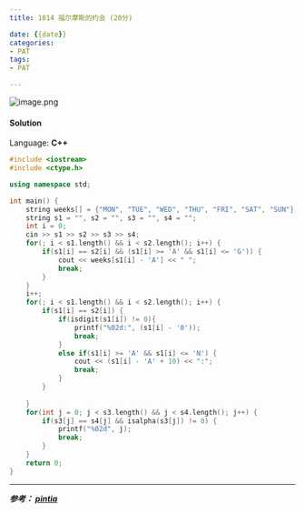 ```yaml
---
title: 1014 福尔摩斯的约会 (20分)

date: {{date}}
categories:
- PAT
tags:
- PAT

---
```

![image.png](https://i.loli.net/2020/05/23/tPDw6U2yOcgl9B8.png)

#### Solution

Language: **C++**

```C++
#include <iostream>
#include <ctype.h>

using namespace std;

int main() {
    string weeks[] = {"MON", "TUE", "WED", "THU", "FRI", "SAT", "SUN"};
    string s1 = "", s2 = "", s3 = "", s4 = "";
    int i = 0;
    cin >> s1 >> s2 >> s3 >> s4;
    for(; i < s1.length() && i < s2.length(); i++) {
        if(s1[i] == s2[i] && (s1[i] >= 'A' && s1[i] <= 'G')) {
            cout << weeks[s1[i] - 'A'] << " ";
            break;
        }
    }
    i++;
    for(; i < s1.length() && i < s2.length(); i++) {
        if(s1[i] == s2[i]) {
            if(isdigit(s1[i]) != 0){
                printf("%02d:", (s1[i] - '0'));
                break;
            }
            else if(s1[i] >= 'A' && s1[i] <= 'N') {
                cout << (s1[i] - 'A' + 10) << ":";
                break;
            }
        }
        
    }
    for(int j = 0; j < s3.length() && j < s4.length(); j++) {
        if(s3[j] == s4[j] && isalpha(s3[j]) != 0) {
            printf("%02d", j);
            break;
        }
    }
    return 0;
}
```
---
***参考：
[pintia](https://pintia.cn/problem-sets/994805260223102976/problems/994805308755394560)***
